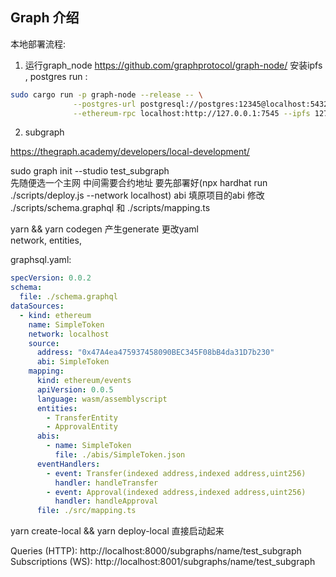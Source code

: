 ## Graph 介绍
本地部署流程:



1. 运行graph_node
https://github.com/graphprotocol/graph-node/
安装ipfs , postgres 
run :
```bash
sudo cargo run -p graph-node --release -- \
              --postgres-url postgresql://postgres:12345@localhost:5432/graph-node \
              --ethereum-rpc localhost:http://127.0.0.1:7545 --ipfs 127.0.0.1:5001
```

2. subgraph

https://thegraph.academy/developers/local-development/

sudo graph init --studio test_subgraph  
先随便选一个主网
中间需要合约地址 要先部署好(npx hardhat run ./scripts/deploy.js --network localhost)
abi 填原项目的abi
修改 ./scripts/schema.graphql 和 ./scripts/mapping.ts

yarn && yarn codegen
产生generate
更改yaml       
network, entities, 

graphsql.yaml:
```yaml
specVersion: 0.0.2
schema:
  file: ./schema.graphql
dataSources:
  - kind: ethereum
    name: SimpleToken
    network: localhost
    source:
      address: "0x47A4ea475937458090BEC345F08bB4da31D7b230"
      abi: SimpleToken
    mapping:
      kind: ethereum/events
      apiVersion: 0.0.5
      language: wasm/assemblyscript
      entities:
        - TransferEntity
        - ApprovalEntity
      abis:
        - name: SimpleToken
          file: ./abis/SimpleToken.json
      eventHandlers:
        - event: Transfer(indexed address,indexed address,uint256)
          handler: handleTransfer
        - event: Approval(indexed address,indexed address,uint256)
          handler: handleApproval
      file: ./src/mapping.ts

```


yarn create-local &&  yarn deploy-local 
直接启动起来

Queries (HTTP):     http://localhost:8000/subgraphs/name/test_subgraph
Subscriptions (WS): http://localhost:8001/subgraphs/name/test_subgraph
